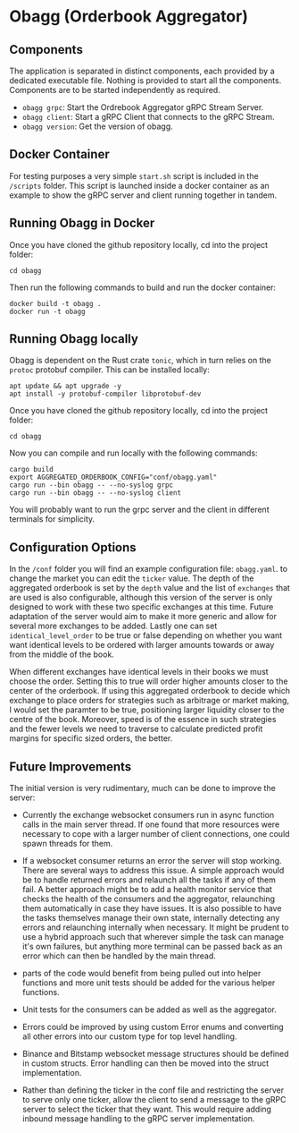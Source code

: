 # Obagg (Orderbook Aggregator)

## Components

The application is separated in distinct components, each provided by a
dedicated executable file. Nothing is provided to start all the components.
Components are to be started independently as required.

- `obagg grpc`: Start the Ordrebook Aggregator gRPC Stream Server.
- `obagg client`: Start a gRPC Client that connects to the gRPC Stream.
- `obagg version`: Get the version of obagg.


## Docker Container

For testing purposes a very simple `start.sh` script is included in the
`/scripts` folder. This script is launched inside a docker container as an
example to show the gRPC server and client running together in tandem.

## Running Obagg in Docker

Once you have cloned the github repository locally, cd into the project folder:

```cd obagg```

Then run the following commands to build and run the docker container:

```
docker build -t obagg .
docker run -t obagg
```

## Running Obagg locally

Obagg is dependent on the Rust crate `tonic`, which in turn relies on the
`protoc` protobuf compiler. This can be installed locally:

```
apt update && apt upgrade -y
apt install -y protobuf-compiler libprotobuf-dev
```

Once you have cloned the github repository locally, cd into the project folder:

```cd obagg```

Now you can compile and run locally with the following commands:
```
cargo build
export AGGREGATED_ORDERBOOK_CONFIG="conf/obagg.yaml"
cargo run --bin obagg -- --no-syslog grpc
cargo run --bin obagg -- --no-syslog client
```

You will probably want to run the grpc server and the client in different
terminals for simplicity.


## Configuration Options

In the `/conf` folder you will find an example configuration file: `obagg.yaml`.
to change the market you can edit the `ticker` value. The depth of the
aggregated orderbook is set by the `depth` value and the list of `exchanges`
that are used is also configurable, although this version of the server is only
designed to work with these two specific exchanges at this time. Future
adaptation of the server would aim to make it more generic and allow for several
more exchanges to be added. Lastly one can set `identical_level_order` to be
true or false depending on whether you want want identical levels to be ordered
with larger amounts towards or away from the middle of the book.

When different exchanges have identical levels in their books we must choose
the order. Setting this to true will order higher amounts closer to the center
of the orderbook. If using this aggregated orderbook to decide which exchange
to place orders for strategies such as arbitrage or market making, I would
set the paramter to be true, positioning larger liquidity closer to the centre
of the book. Moreover, speed is of the essence in such strategies and the fewer
levels we need to traverse to calculate predicted profit margins for specific
sized orders, the better.

## Future Improvements

The initial version is very rudimentary, much can be done to improve the server:

- Currently the exchange websocket consumers run in async function calls in the
main server thread. If one found that more resources were necessary to cope with
a larger number of client connections, one could spawn threads for them.

- If a websocket consumer returns an error the server will stop working. There
are several ways to address this issue. A simple approach would be to handle
returned errors and relaunch all the tasks if any of them fail. A better
approach might be to add a health monitor service that checks the health of the
consumers and the aggregator, relaunching them automatically in case they have
issues. It is also possible to have the tasks themselves manage their own state,
internally detecting any errors and relaunching internally when necessary. It
might be prudent to use a hybrid approach such that wherever simple the task
can manage it's own failures, but anything more terminal can be passed back as
an error which can then be handled by the main thread.

- parts of the code would benefit from being pulled out into helper functions
and more unit tests should be added for the various helper functions.

- Unit tests for the consumers can be added as well as the aggregator.

- Errors could be improved by using custom Error enums and converting all other
  errors into our custom type for top level handling.

- Binance and Bitstamp websocket message structures should be defined in custom
  structs. Error handling can then be moved into the struct implementation.

- Rather than defining the ticker in the conf file and restricting the server
  to serve only one ticker, allow the client to send a message to the gRPC
  server to select the ticker that they want. This would require adding inbound 
  message handling to the gRPC server implementation.
